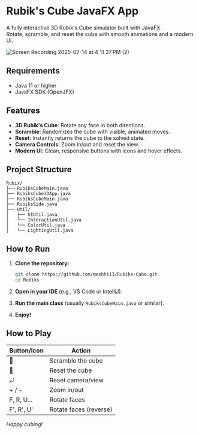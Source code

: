 # Rubik's Cube JavaFX App

A fully interactive 3D Rubik's Cube simulator built with JavaFX.  
Rotate, scramble, and reset the cube with smooth animations and a modern UI.

![Screen Recording 2025-07-14 at 4 11 37 PM (2)](https://github.com/user-attachments/assets/e6224323-116e-4e9f-8594-a129bc64d4d7)

## Requirements

- Java 11 or higher
- JavaFX SDK (OpenJFX)

## Features

- **3D Rubik's Cube**: Rotate any face in both directions.
- **Scramble**: Randomizes the cube with visible, animated moves.
- **Reset**: Instantly returns the cube to the solved state.
- **Camera Controls**: Zoom in/out and reset the view.
- **Modern UI**: Clean, responsive buttons with icons and hover effects.

## Project Structure

```
Rubix/
├── RubiksCubeMain.java
├── RubiksCube3DApp.java
├── RubiksCubeMain.java
├── RubiksSide.java
├── Util/
│   ├── UIUtil.java
│   └── InteractionUtil.java
│   └── ColorUtil.java
│   └── LightingUtil.java
```

## How to Run

1. **Clone the repository:**
    ```sh
    git clone https://github.com/meshhi13/Rubiks-Cube.git
    cd Rubiks
    ```
    
2. **Open in your IDE** (e.g., VS Code or IntelliJ).

3. **Run the main class** (usually `RubiksCubeMain.java` or similar).

4. **Enjoy!**

## How to Play

| Button/Icon | Action                |
|-------------|-----------------------|
| 🎲          | Scramble the cube     |
| 🔄          | Reset the cube        |
| ⤾           | Reset camera/view     |
| + / -       | Zoom in/out           |
| F, R, U...  | Rotate faces          |
| F', R', U'  | Rotate faces (reverse)|

*Happy cubing!*
